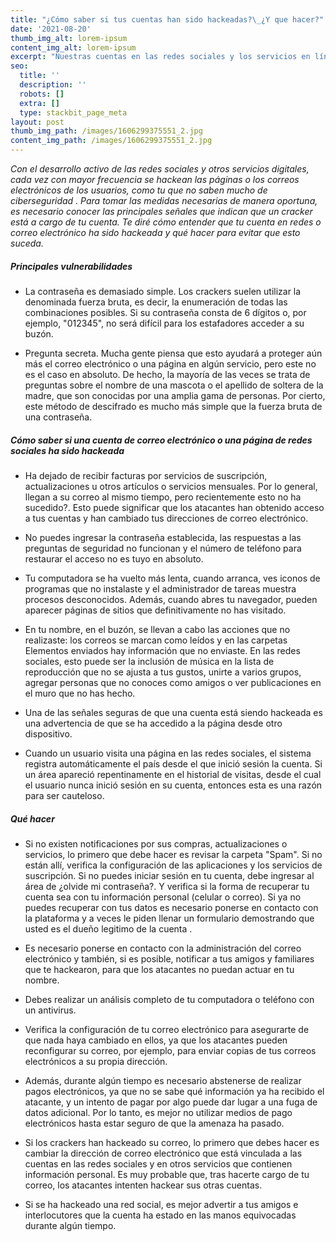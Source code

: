 ```yaml
---
title: "¿Cómo saber si tus cuentas han sido hackeadas?\_¿Y que hacer?"
date: '2021-08-20'
thumb_img_alt: lorem-ipsum
content_img_alt: lorem-ipsum
excerpt: "Nuestras cuentas en las redes sociales y los servicios en línea pueden verse comprometidas, por lo que es muy importante comprender los riesgos existentes y qué hacer para protegernos. La persona promedio tiene más probabilidades de enfrentar menos amenazas complejas que, digamos, un funcionario de alto rango, activista o director ejecutivo de una empresa.\_Las personas públicas pueden ser blanco de ataques de phishing que tienen como objetivo información clasificada de las redes corporativas o roban grandes sumas de dinero.\_Es más probable que usted, sus amigos y familiares se enfrenten a otras amenazas, desde represalias de conocidos hasta, más probablemente, ataques de grupos delictivos que utilizan herramientas automatizadas de recopilación masiva de credenciales."
seo:
  title: ''
  description: ''
  robots: []
  extra: []
  type: stackbit_page_meta
layout: post
thumb_img_path: /images/1606299375551_2.jpg
content_img_path: /images/1606299375551_2.jpg
---
```

*Con el desarrollo activo de las redes sociales y otros servicios digitales, cada vez con mayor frecuencia se hackean las páginas o los correos electrónicos de los usuarios, como tu que no saben mucho de ciberseguridad . Para tomar las medidas necesarias de manera oportuna, es necesario conocer las principales señales que indican que un cracker está a cargo de tu cuenta. Te diré cómo entender que tu cuenta en redes o correo electrónico ha sido hackeada y qué hacer para evitar que esto suceda.*

##### **Principales vulnerabilidades**

*   La contraseña es demasiado simple. Los crackers suelen utilizar la denominada fuerza bruta, es decir, la enumeración de todas las combinaciones posibles. Si su contraseña consta de 6 dígitos o, por ejemplo, "012345", no será difícil para los estafadores acceder a su buzón.  

*   Pregunta secreta. Mucha gente piensa que esto ayudará a proteger aún más el correo electrónico o una página en algún servicio, pero este no es el caso en absoluto. De hecho, la mayoría de las veces se trata de preguntas sobre el nombre de una mascota o el apellido de soltera de la madre, que son conocidas por una amplia gama de personas. Por cierto, este método de descifrado es mucho más simple que la fuerza bruta de una contraseña.

##### **Cómo saber si una cuenta de correo electrónico o una página de redes sociales ha sido hackeada**

*   Ha dejado de recibir facturas por servicios de suscripción, actualizaciones u otros artículos o servicios mensuales. Por lo general, llegan a su correo al mismo tiempo, pero recientemente esto no ha sucedido?. Esto puede significar que los atacantes han obtenido acceso a tus cuentas y han cambiado tus direcciones de correo electrónico.

*   No puedes ingresar la contraseña establecida, las respuestas a las preguntas de seguridad no funcionan y el número de teléfono para restaurar el acceso no es tuyo en absoluto.

*   Tu computadora se ha vuelto más lenta, cuando arranca, ves iconos de programas que no instalaste y el administrador de tareas muestra procesos desconocidos. Además, cuando abres tu navegador, pueden aparecer páginas de sitios que definitivamente no has visitado.

*   En tu nombre, en el buzón, se llevan a cabo las acciones que no realizaste: los correos se marcan como leídos y en las carpetas Elementos enviados hay información que no enviaste. En las redes sociales, esto puede ser la inclusión de música en la lista de reproducción que no se ajusta a tus gustos, unirte a varios grupos, agregar personas que no conoces como amigos o ver publicaciones en el muro que no has hecho.

*   Una de las señales seguras de que una cuenta está siendo hackeada es una advertencia de que se ha accedido a la página desde otro dispositivo.

*   Cuando un usuario visita una página en las redes sociales, el sistema registra automáticamente el país desde el que inició sesión la cuenta. Si un área apareció repentinamente en el historial de visitas, desde el cual el usuario nunca inició sesión en su cuenta, entonces esta es una razón para ser cauteloso.

##### **Qué hacer**

*   Si no existen notificaciones por sus compras, actualizaciones o servicios, lo primero que debe hacer es revisar la carpeta "Spam". Si no están allí, verifica la configuración de las aplicaciones y los servicios de suscripción. Si no puedes iniciar sesión en tu cuenta, debe ingresar al área de ¿olvide mi contraseña?. Y verifica si la forma de recuperar tu cuenta sea con tu información personal (celular o correo). Si ya no puedes recuperar con tus datos es necesario ponerse en contacto con la plataforma y a veces le piden llenar un formulario demostrando que usted es el dueño legitimo de la cuenta .

*   Es necesario ponerse en contacto con la administración del correo electrónico y también, si es posible, notificar a tus amigos y familiares que te hackearon, para que los atacantes no puedan actuar en tu nombre.

*   Debes realizar un análisis completo de tu computadora o teléfono con un antivirus.

*   Verifica la configuración de tu correo electrónico para asegurarte de que nada haya cambiado en ellos, ya que los atacantes pueden reconfigurar su correo, por ejemplo, para enviar copias de tus correos electrónicos a su propia dirección.

*   Además, durante algún tiempo es necesario abstenerse de realizar pagos electrónicos, ya que no se sabe qué información ya ha recibido el atacante, y un intento de pagar por algo puede dar lugar a una fuga de datos adicional. Por lo tanto, es mejor no utilizar medios de pago electrónicos hasta estar seguro de que la amenaza ha pasado.

*   Si los  crackers han hackeado su correo, lo primero que debes hacer es cambiar la dirección de correo electrónico que está vinculada a las cuentas en las redes sociales y en otros servicios que contienen información personal. Es muy probable que, tras hacerte cargo de tu correo, los atacantes intenten hackear sus otras cuentas.

*   Si se ha hackeado una red social, es mejor advertir a tus amigos e interlocutores que la cuenta ha estado en las manos equivocadas durante algún tiempo.
